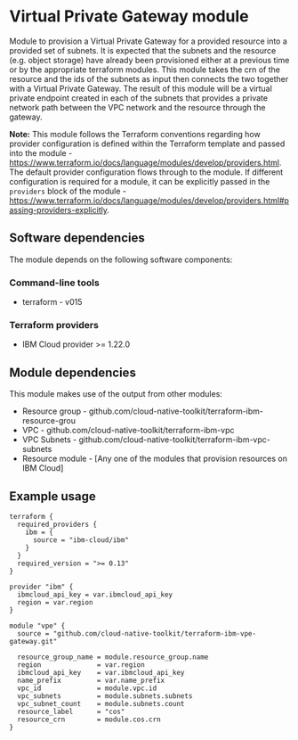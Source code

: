 # Virtual Private Gateway module

Module to provision a Virtual Private Gateway for a provided resource into a provided set of subnets. It is expected that the subnets and the resource (e.g. object storage) have already been provisioned either at a previous time or by the appropriate terraform modules. This module takes the crn of the resource and the ids of the subnets as input then connects the two together with a Virtual Private Gateway. The result of this module will be a virtual private endpoint created in each of the subnets that provides a private network path between the VPC network and the resource through the gateway.

**Note:** This module follows the Terraform conventions regarding how provider configuration is defined within the Terraform template and passed into the module - https://www.terraform.io/docs/language/modules/develop/providers.html. The default provider configuration flows through to the module. If different configuration is required for a module, it can be explicitly passed in the `providers` block of the module - https://www.terraform.io/docs/language/modules/develop/providers.html#passing-providers-explicitly.

## Software dependencies

The module depends on the following software components:

### Command-line tools

- terraform - v015

### Terraform providers

- IBM Cloud provider >= 1.22.0

## Module dependencies

This module makes use of the output from other modules:

- Resource group - github.com/cloud-native-toolkit/terraform-ibm-resource-grou
- VPC - github.com/cloud-native-toolkit/terraform-ibm-vpc
- VPC Subnets - github.com/cloud-native-toolkit/terraform-ibm-vpc-subnets
- Resource module - [Any one of the modules that provision resources on IBM Cloud]

## Example usage

```hcl-terraform
terraform {
  required_providers {
    ibm = {
      source = "ibm-cloud/ibm"
    }
  }
  required_version = ">= 0.13"
}

provider "ibm" {
  ibmcloud_api_key = var.ibmcloud_api_key
  region = var.region
}

module "vpe" {
  source = "github.com/cloud-native-toolkit/terraform-ibm-vpe-gateway.git"

  resource_group_name = module.resource_group.name
  region              = var.region
  ibmcloud_api_key    = var.ibmcloud_api_key
  name_prefix         = var.name_prefix
  vpc_id              = module.vpc.id
  vpc_subnets         = module.subnets.subnets
  vpc_subnet_count    = module.subnets.count
  resource_label      = "cos"
  resource_crn        = module.cos.crn
}
```
